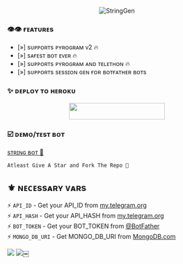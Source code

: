 <p align="center">
  <img src="https://te.legra.ph/file/d71fda93ba6aafb4bbb1d.jpg" alt="StringGen">

 
### 👁️👁️ ғᴇᴀᴛᴜʀᴇs

- [»] sᴜᴩᴩᴏʀᴛs ᴩʏʀᴏɢʀᴀᴍ ᴠ2 🔥
- [»] sᴀғᴇsᴛ ʙᴏᴛ ᴇᴠᴇʀ 🔥
- [»] sᴜᴩᴩᴏʀᴛs ᴩʏʀᴏɢʀᴀᴍ ᴀɴᴅ ᴛᴇʟᴇᴛʜᴏɴ 🔥
- [»] sᴜᴩᴩᴏʀᴛs sᴇssɪᴏɴ ɢᴇɴ ғᴏʀ ʙᴏᴛғᴀᴛʜᴇʀ ʙᴏᴛs

### ✨ ᴅᴇᴘʟᴏʏ ᴛᴏ ʜᴇʀᴏᴋᴜ
  
  <p align="center"><a href="https://dashboard.heroku.com/new?template=https://github.com/NEIMAN-AI/TeamNeiman-SessionBot"> <img src="https://img.shields.io/badge/Deploy%20To%20Heroku-black?style=for-the-badge&logo=heroku" width="220" height="38.45"/></a></p>



### ☑️ ᴅᴇᴍᴏ/ᴛᴇsᴛ ʙᴏᴛ
  
  [sᴛʀɪɴɢ ʙᴏᴛ 🥀](https://telegram.me/VIP_STRING_ROBOT)

```
Atleast Give A Star and Fork The Repo 🖤
```

## ⚜️ ɴᴇᴄᴇssᴀʀʏ ᴠᴀʀs

⚡ `API_ID` - Get your API_ID from [my.telegram.org](https://my.telegram.org/apps)<br>
⚡ `API_HASH` - Get your API_HASH from [my.telegram.org](https://my.telegram.org/apps)<br>
⚡ `BOT_TOKEN` - Get your BOT_TOKEN from [@BotFather](https://t.me/BotFather)<br>
⚡ `MONGO_DB_URI` - Get MONGO_DB_URI from [MongoDB.com](https://cloud.mongodb.com)<br>


<img src="https://user-images.githubusercontent.com/73097560/115834477-dbab4500-a447-11eb-908a-139a6edaec5c.gif">
<img src="https://user-images.githubusercontent.com/73097560/115834477-dbab4500-a447-11eb-908a-139a6edaec5c.gif">￼
